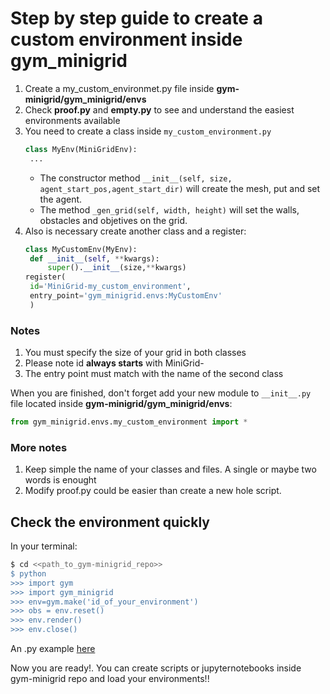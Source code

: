 # Step by step guide to create a custom environment inside gym_minigrid

1. Create a my_custom_environmet.py file inside **gym-minigrid/gym_minigrid/envs**
2. Check **proof.py** and **empty.py** to see and understand the easiest environments available
3. You need to create a class inside `my_custom_environment.py`
   ```python
   class MyEnv(MiniGridEnv):
    ...
   ```
   - The constructor method `__init__(self, size, agent_start_pos,agent_start_dir)` will create the mesh, put and set the agent.
   -  The method `_gen_grid(self, width, height)` will set the walls, obstacles and objetives on the grid.
4. Also is necessary create another class and a register:
   ```python
   class MyCustomEnv(MyEnv):
    def __init__(self, **kwargs):
        super().__init__(size,**kwargs)
   register(
    id='MiniGrid-my_custom_environment',
    entry_point='gym_minigrid.envs:MyCustomEnv'
    )
   ````
### Notes
1. You must specify the size of your grid in both classes
2. Please note id **always starts** with MiniGrid-
3. The entry point must match with the name of the second class

When you are finished, don't forget add your new module to `__init__.py` file located inside **gym-minigrid/gym_minigrid/envs**:
````python
from gym_minigrid.envs.my_custom_environment import *
````
### More notes
1. Keep simple the name of your classes and files. A single or maybe two words is enought
2. Modify proof.py could be easier than create a new hole script.

## Check the environment quickly
In your terminal:
````bash
$ cd <<path_to_gym-minigrid_repo>>
$ python
>>> import gym
>>> import gym_minigrid
>>> env=gym.make('id_of_your_environment')
>>> obs = env.reset()
>>> env.render()
>>> env.close()
````
An .py example [here](https://github.com/EnriqueGap/gym-minigrid/blob/nmaproject/actions.py)

Now you are ready!. You can create scripts or jupyternotebooks inside gym-minigrid repo and load your environments!!

